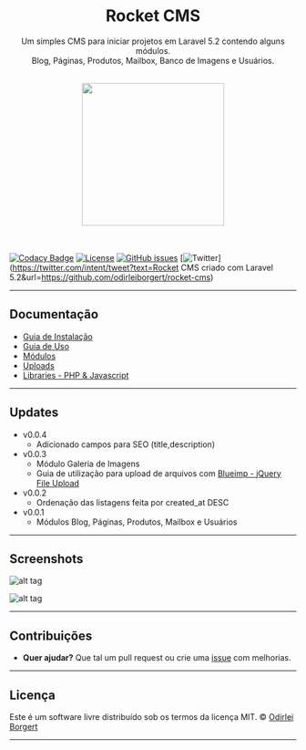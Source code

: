 <div align="center">
	<h1>Rocket CMS</h1>
	<p>
		Um simples CMS para iniciar projetos em Laravel 5.2 contendo alguns módulos. <br>
		Blog, Páginas, Produtos,  Mailbox, Banco de Imagens e Usuários.
	</p>
	<br>
	<img src="http://i.imgur.com/uDYYTwS.png" width="250px">
	<br>
	<br>
	<br>
</div>

[![Codacy Badge](https://api.codacy.com/project/badge/Grade/ad3c062e22ba4c25b8017041b619e217)](https://www.codacy.com/app/odirleiborgert/rocket-planet?utm_source=github.com&amp;utm_medium=referral&amp;utm_content=odirleiborgert/rocket-planet&amp;utm_campaign=Badge_Grade) [![License](https://img.shields.io/badge/License-MIT-orange.svg)](https://opensource.org/licenses/MIT) [![GitHub issues](https://img.shields.io/github/issues/odirleiborgert/rocket-cms.svg)](https://github.com/odirleiborgert/rocket-cms/issues) [![Twitter](https://img.shields.io/twitter/url/https/github.com/odirleiborgert/rocket-cms.svg?style=social)](https://twitter.com/intent/tweet?text=Rocket CMS criado com Laravel 5.2&url=https://github.com/odirleiborgert/rocket-cms)

-----

## Documentação

* [Guia de Instalação](docs/installation.md)
* [Guia de Uso](docs/usage.md)
* [Módulos](docs/modules.md)
* [Uploads](docs/uploads.md)
* [Libraries - PHP & Javascript](docs/libraries.md)

-----
<a name="updates"></a>
## Updates

* v0.0.4
	* Adicionado campos para SEO (title,description)
* v0.0.3
	* Módulo Galeria de Imagens
	* Guia de utilização para upload de arquivos com [Blueimp - jQuery File Upload](https://github.com/blueimp/jQuery-File-Upload)
* v0.0.2
	* Ordenação das listagens feita por created_at DESC
* v0.0.1
	* Módulos Blog, Páginas, Produtos, Mailbox e Usuários


-----
<a name="screenshots"></a>
## Screenshots

![alt tag](http://i.imgur.com/Ox6vGP1.png)

![alt tag](http://i.imgur.com/dQQKLzM.png)


-----
<a name="contribuicoes"></a>
## Contribuições
- **Quer ajudar?** Que tal um pull request ou crie uma [issue](https://github.com/odirleiborgert/rocket-cms/issues) com melhorias.


-----
<a name="licenca"></a>
## Licença

Este é um software livre distribuído sob os termos da licença MIT. © 
[Odirlei Borgert](http://www.odirleiborgert.com.br)

-----

